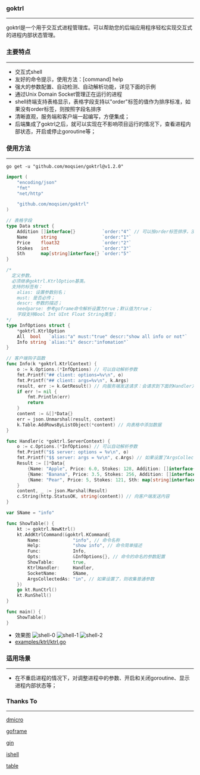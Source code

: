 ### goktrl

------------------
goktrl是一个用于交互式进程管理库。可以帮助您的后端应用程序轻松实现交互式的进程内部状态管理。

### 主要特点

------------------
- 交互式shell
- 友好的命令提示，使用方法：[command] help
- 强大的参数配置、自动检测、自动解析功能，详见下面的示例
- 通过Unix Domain Socket管理正在运行的进程
- shell终端支持表格显示，表格字段支持以"order"标签的值作为排序标准，如果没有order标签，则按照字段名排序
- 清晰直观，服务端和客户端一起编写，方便集成；
- 后端集成了goktrl之后，就可以实现在不影响项目运行的情况下，查看进程内部状态，开启或停止goroutine等；

### 使用方法

------------------
```shell
go get -u "github.com/moqsien/goktrl@v1.2.0"
```
```go
import (
	"encoding/json"
	"fmt"
	"net/http"

	"github.com/moqsien/goktrl"
)

// 表格字段
type Data struct {
	Addition []interface{}          `order:"4"` // 可以按order标签排序，没有order标签，默认按字段名排序
	Name     string                 `order:"1"`
	Price    float32                `order:"2"`
	Stokes   int                    `order:"3"`
	Sth      map[string]interface{} `order:"5"`
}

/*
  定义参数。
  必须继承goktrl.KtrlOption基类。
  支持的标签有：
    alias: 设置参数别名；
	must: 是否必传；
	descr: 参数的描述；
	needparse: 参考goframe命令解析设置为true；默认值为true；
	字段支持Bool Int UInt Float String类型；
*/
type InfOptions struct {
	*goktrl.KtrlOption
	All  bool   `alias:"a" must:"true" descr:"show all info or not"`
	Info string `alias:"i" descr:"infomation"`
}

// 客户端钩子函数
func Info(k *goktrl.KtrlContext) {
	o := k.Options.(*InfOptions) // 可以自动解析参数
	fmt.Printf("## client: options=%v\n", o)
	fmt.Printf("## client: args=%v\n", k.Args)
	result, err := k.GetResult() // 向服务端发送请求：会请求到下面的Handler方法
	if err != nil {
		fmt.Println(err)
		return
	}
	content := &[]*Data{}
	err = json.Unmarshal(result, content)
	k.Table.AddRowsByListObject(*content) // 向表格中添加数据
}

func Handler(c *goktrl.ServerContext) {
	o := c.Options.(*InfOptions) // 可以自动解析参数
	fmt.Printf("$$ server: options = %v\n", o)
	fmt.Printf("$$ server: args = %v\n", c.Args) // 如果设置了ArgsCollectedAs，则可以获取到这些普通参数
	Result := []*Data{
		{Name: "Apple", Price: 6.0, Stokes: 128, Addition: []interface{}{1, "a", "c"}},
		{Name: "Banana", Price: 3.5, Stokes: 256, Addition: []interface{}{"b", 1.2}},
		{Name: "Pear", Price: 5, Stokes: 121, Sth: map[string]interface{}{"s": 123}},
	}
	content, _ := json.Marshal(Result)
	c.String(http.StatusOK, string(content)) // 向客户端发送内容
}

var SName = "info"

func ShowTable() {
	kt := goktrl.NewKtrl()
	kt.AddKtrlCommand(&goktrl.KCommand{
		Name:            "info", // 命令名称
		Help:            "show info", // 命令简单描述
		Func:            Info,
		Opts:            &InfOptions{}, // 命令的命名的参数配置
		ShowTable:       true,
		KtrlHandler:     Handler,
		SocketName:      SName,
		ArgsCollectedAs: "in", // 如果设置了，则收集普通参数
	})
	go kt.RunCtrl()
	kt.RunShell()
}

func main() {
	ShowTable()
}
```
- 效果图
![shell-0](https://github.com/moqsien/goktrl/blob/main/docs/0.png)
![shell-1](https://github.com/moqsien/goktrl/blob/main/docs/1.png)
![shell-2](https://github.com/moqsien/goktrl/blob/main/docs/2.png)
- [examples/ktrl/ktrl.go](https://github.com/moqsien/goktrl/blob/main/examples/ktrl/ktrl.go)

### 适用场景

------------------
- 在不重启进程的情况下，对调整进程中的参数、开启和关闭goroutine、显示进程内部状态等；

### Thanks To

------------------
[dmicro](https://github.com/osgochina/dmicro)

[goframe](https://github.com/gogf/gf)

[gin](https://github.com/gin-gonic/gin)

[ishell](https://github.com/abiosoft/ishell)

[table](https://github.com/aquasecurity/table)
